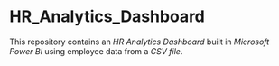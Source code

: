 # HR_Analytics_Dashboard
This repository contains an *HR Analytics Dashboard* built in *Microsoft Power BI* using employee data from a *CSV file*.  
